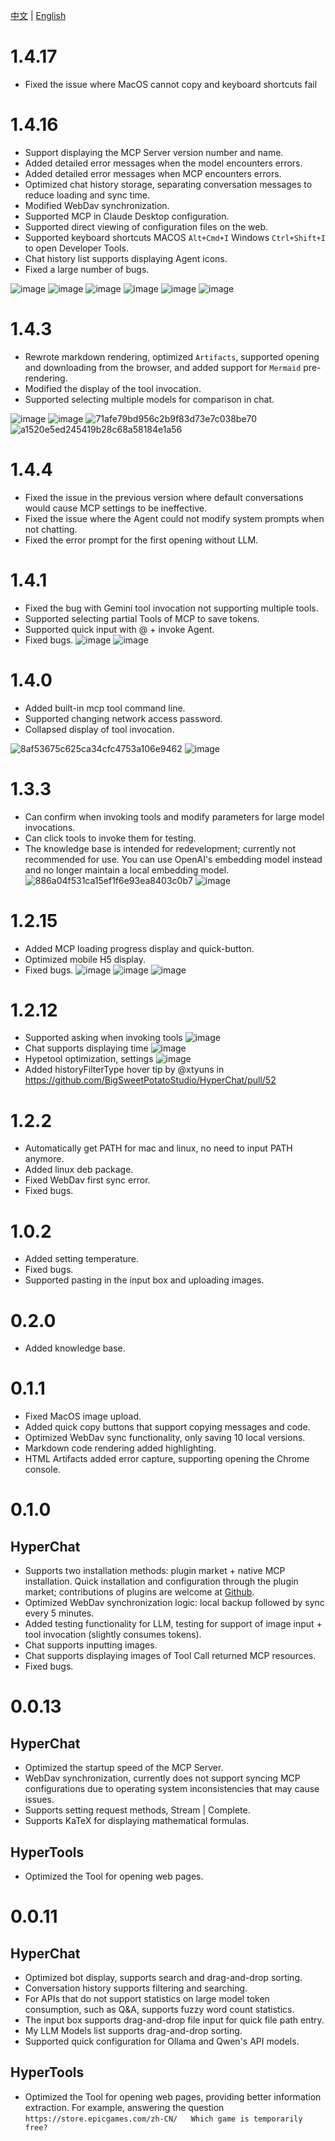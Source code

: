 [中文](ChangeLog.zh.md) | [English](ChangeLog.md)


# 1.4.17
* Fixed the issue where MacOS cannot copy and keyboard shortcuts fail

# 1.4.16

* Support displaying the MCP Server version number and name.
* Added detailed error messages when the model encounters errors.
* Added detailed error messages when MCP encounters errors.
* Optimized chat history storage, separating conversation messages to reduce loading and sync time.
* Modified WebDav synchronization.
* Supported MCP in Claude Desktop configuration.
* Supported direct viewing of configuration files on the web.
* Supported keyboard shortcuts MACOS `Alt+Cmd+I` Windows `Ctrl+Shift+I` to open Developer Tools.
* Chat history list supports displaying Agent icons.
* Fixed a large number of bugs.

![image](https://github.com/user-attachments/assets/e00bb252-83a6-40ca-928a-3162859b0c27)
![image](https://github.com/user-attachments/assets/5378bba1-91f5-4d77-accf-544d9a09e909)
![image](https://github.com/user-attachments/assets/2b236af6-a0bc-453a-b08e-8f3627a5d392)
![image](https://github.com/user-attachments/assets/ca3cc911-bc6a-4560-aede-f34969190e91)
![image](https://github.com/user-attachments/assets/c69addb1-6a07-4fb8-8858-8851cfd31be6)
![image](https://github.com/user-attachments/assets/23717164-7177-4622-a4bd-bd2d13be1edf)


# 1.4.3
* Rewrote markdown rendering, optimized `Artifacts`, supported opening and downloading from the browser, and added support for `Mermaid` pre-rendering.
* Modified the display of the tool invocation.
* Supported selecting multiple models for comparison in chat.

![image](https://github.com/user-attachments/assets/b4b88d6c-da7f-4822-8ca7-a79c3d02b6a5)
![image](https://github.com/user-attachments/assets/d1b54fb3-e0d6-4999-9c89-879c8c095ab6)
![71afe79bd956c2b9f83d73e7c038be70](https://github.com/user-attachments/assets/13e81223-d00f-4100-8128-19adc262ce83)
![a1520e5ed245419b28c68a58184e1a56](https://github.com/user-attachments/assets/940a971e-cdb1-4824-8391-292217e9c1af)




# 1.4.4

* Fixed the issue in the previous version where default conversations would cause MCP settings to be ineffective.
* Fixed the issue where the Agent could not modify system prompts when not chatting.
* Fixed the error prompt for the first opening without LLM.


# 1.4.1

* Fixed the bug with Gemini tool invocation not supporting multiple tools.
* Supported selecting partial Tools of MCP to save tokens.
* Supported quick input with @ + invoke Agent.
* Fixed bugs.
![image](https://github.com/user-attachments/assets/63ae6853-5df4-4b29-8bc9-c33d99239833)
![image](https://github.com/user-attachments/assets/6010494f-1218-4714-bbfe-8e61969a6826)


# 1.4.0

* Added built-in mcp tool command line.
* Supported changing network access password.
* Collapsed display of tool invocation.
  
![8af53675c625ca34cfc4753a106e9462](https://github.com/user-attachments/assets/ef030a65-ba9e-4cd5-9ca8-669677b483be)
![image](https://github.com/user-attachments/assets/af1598b6-d912-4f04-8919-a3d3e1ed93bc)

# 1.3.3

* Can confirm when invoking tools and modify parameters for large model invocations.
* Can click tools to invoke them for testing.
* The knowledge base is intended for redevelopment; currently not recommended for use. You can use OpenAI's embedding model instead and no longer maintain a local embedding model.
![886a04f531ca15ef1f6e93ea8403c0b7](https://github.com/user-attachments/assets/7c6eb1d4-7ba1-430b-8fca-18023f7dadd3)
![image](https://github.com/user-attachments/assets/fc87b507-8427-4157-a0f9-78d141299151)


# 1.2.15

* Added MCP loading progress display and quick-button.
* Optimized mobile H5 display.
* Fixed bugs.
![image](https://github.com/user-attachments/assets/1c60e98f-f57b-4a38-9464-c7548c09cc3c)
![image](https://github.com/user-attachments/assets/d8ba028d-d091-40f3-82bb-40e6f6ba10de)
![image](https://github.com/user-attachments/assets/f53652cd-07f4-4f98-89d5-865213dc3fb5)


# 1.2.12

* Supported asking when invoking tools ![image](https://github.com/user-attachments/assets/11c03c92-399e-457e-8000-ff00c3c1e059)
* Chat supports displaying time ![image](https://github.com/user-attachments/assets/dba7bf09-99a1-46bd-9c94-052d18469b96)
* Hypetool optimization, settings ![image](https://github.com/user-attachments/assets/cfc2c8e5-f7e7-4078-aaff-240b567f47c5)
* Added historyFilterType hover tip by @xtyuns in https://github.com/BigSweetPotatoStudio/HyperChat/pull/52



# 1.2.2

* Automatically get PATH for mac and linux, no need to input PATH anymore.
* Added linux deb package.
* Fixed WebDav first sync error.
* Fixed bugs.


# 1.0.2

* Added setting temperature.
* Fixed bugs.
* Supported pasting in the input box and uploading images.

# 0.2.0

* Added knowledge base.


# 0.1.1

* Fixed MacOS image upload.
* Added quick copy buttons that support copying messages and code.
* Optimized WebDav sync functionality, only saving 10 local versions.
* Markdown code rendering added highlighting.
* HTML Artifacts added error capture, supporting opening the Chrome console.



# 0.1.0

## HyperChat

* Supports two installation methods: plugin market + native MCP installation. Quick installation and configuration through the plugin market; contributions of plugins are welcome at [Github](https://github.com/BigSweetPotatoStudio/HyperChatMCP).
* Optimized WebDav synchronization logic: local backup followed by sync every 5 minutes.
* Added testing functionality for LLM, testing for support of image input + tool invocation (slightly consumes tokens).
* Chat supports inputting images.
* Chat supports displaying images of Tool Call returned MCP resources.
* Fixed bugs.




# 0.0.13

## HyperChat

* Optimized the startup speed of the MCP Server.
* WebDav synchronization, currently does not support syncing MCP configurations due to operating system inconsistencies that may cause issues.
* Supports setting request methods, Stream | Complete.
* Supports KaTeX for displaying mathematical formulas.

## HyperTools

* Optimized the Tool for opening web pages.



# 0.0.11

## HyperChat

* Optimized bot display, supports search and drag-and-drop sorting.
* Conversation history supports filtering and searching.
* For APIs that do not support statistics on large model token consumption, such as Q&A, supports fuzzy word count statistics.
* The input box supports drag-and-drop file input for quick file path entry.
* My LLM Models list supports drag-and-drop sorting.
* Supported quick configuration for Ollama and Qwen's API models.

## HyperTools

* Optimized the Tool for opening web pages, providing better information extraction. For example, answering the question `https://store.epicgames.com/zh-CN/   Which game is temporarily free?`